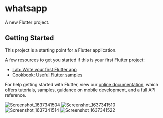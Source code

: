 # whatsapp

A new Flutter project.

## Getting Started

This project is a starting point for a Flutter application.

A few resources to get you started if this is your first Flutter project:

- [Lab: Write your first Flutter app](https://flutter.dev/docs/get-started/codelab)
- [Cookbook: Useful Flutter samples](https://flutter.dev/docs/cookbook)

For help getting started with Flutter, view our
[online documentation](https://flutter.dev/docs), which offers tutorials,
samples, guidance on mobile development, and a full API reference.

![Screenshot_1637341504](https://user-images.githubusercontent.com/91772027/143410895-91e3b660-0637-41e6-b6bb-d068124647ac.png)
![Screenshot_1637341510](https://user-images.githubusercontent.com/91772027/143410974-4379ce5d-c790-4b02-b4c5-c9ad5685fcb0.png)
![Screenshot_1637341514](https://user-images.githubusercontent.com/91772027/143411064-c57998a1-8998-4f4e-859b-a64250d4266f.png)
![Screenshot_1637341522](https://user-images.githubusercontent.com/91772027/143411133-de0b93c9-751f-4d4c-ae68-8df8908fc5d5.png)
